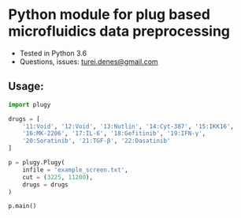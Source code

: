 Python module for plug based microfluidics data preprocessing
=============================================================

*  Tested in Python 3.6
*  Questions, issues: turei.denes@gmail.com

Usage:
-----

```python
import plugy

drugs = [
    '11:Void', '12:Void', '13:Nutlin', '14:Cyt-387', '15:IKK16',
    '16:MK-2206', '17:IL-6', '18:Gefitinib', '19:IFN-γ',
    '20:Soratinib', '21:TGF-β', '22:Dasatinib'
]

p = plugy.Plugy(
    infile = 'example_screen.txt',
    cut = (3225, 11200),
    drugs = drugs
)

p.main()
```
